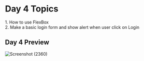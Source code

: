 <h1>Day 4 Topics</h1>
<p>1. How to use FlexBox<br>2. Make a basic login form and show alert when user click on Login</p>

<h2>Day 4 Preview</h2>

![Screenshot (2360)](https://github.com/tusquake/SAPUI5-walkthrough/assets/77339749/3f8825cf-c86e-4e28-94ed-1fbf198f9636)
